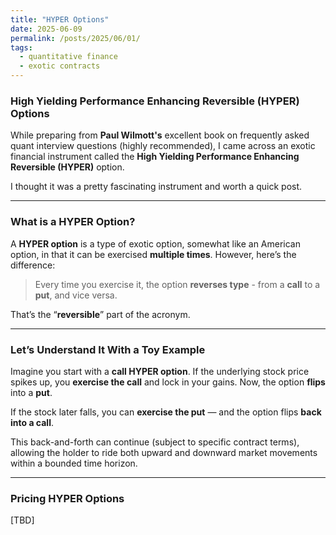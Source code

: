 ```yaml
---
title: "HYPER Options"
date: 2025-06-09
permalink: /posts/2025/06/01/
tags:
  - quantitative finance
  - exotic contracts
---
```


### High Yielding Performance Enhancing Reversible (HYPER) Options

While preparing from **Paul Wilmott's** excellent book on frequently asked quant interview questions (highly recommended), I came across an exotic financial instrument called the **High Yielding Performance Enhancing Reversible (HYPER)** option.


I thought it was a pretty fascinating instrument and worth a quick post.

---

### What is a HYPER Option?

A **HYPER option** is a type of exotic option, somewhat like an American option, in that it can be exercised **multiple times**. However, here’s the difference:

> Every time you exercise it, the option **reverses type** - from a **call** to a **put**, and vice versa.

That’s the “**reversible**” part of the acronym.

---

###  Let’s Understand It With a Toy Example

Imagine you start with a **call HYPER option**. If the underlying stock price spikes up, you **exercise the call** and lock in your gains. Now, the option **flips** into a **put**.

If the stock later falls, you can **exercise the put** — and the option flips **back into a call**.

This back-and-forth can continue (subject to specific contract terms), allowing the holder to ride both upward and downward market movements within a bounded time horizon.

---

### Pricing HYPER Options

[TBD]